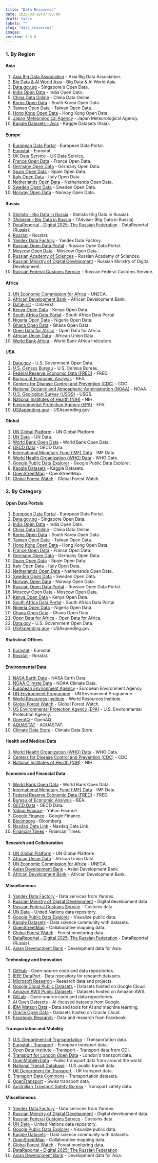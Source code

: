 ```yaml
---
title: "Data Resources"
date: 2025-03-18T07:00:00
draft: false
labels: ""
slug: "data_resources"
images: 
version: 1.0.0
---
```



### **1. By Region**
#### **Asia**
1. [Asia Big Data Association](https://asiabigdata.org) - Asia Big Data Association.
2. [Big Data & AI World Asia](https://www.bigdataworldasia.com) - Big Data & AI World Asia.
3. [Data.gov.sg](https://data.gov.sg) - Singapore's Open Data.
4. [India Open Data](https://data.gov.in) - India Open Data.
5. [China Data Online](https://chinadataonline.org) - China Data Online.
6. [Korea Open Data](https://data.go.kr) - South Korea Open Data.
7. [Taiwan Open Data](https://data.gov.tw) - Taiwan Open Data.
8. [Hong Kong Open Data](https://data.gov.hk) - Hong Kong Open Data.
9. [Japan Meteorological Agency](https://www.jma.go.jp/jma/indexe.html) - Japan Meteorological Agency.
10. [Kaggle Datasets - Asia](https://www.kaggle.com/datasets?search=asia) - Kaggle Datasets (Asia).

#### **Europe**
1. [European Data Portal](https://data.europa.eu) - European Data Portal.
2. [Eurostat](https://ec.europa.eu/eurostat) - Eurostat.
3. [UK Data Service](https://ukdataservice.ac.uk) - UK Data Service.
4. [France Open Data](https://www.data.gouv.fr) - France Open Data.
5. [Germany Open Data](https://www.govdata.de) - Germany Open Data.
6. [Spain Open Data](https://datos.gob.es) - Spain Open Data.
7. [Italy Open Data](https://www.dati.gov.it) - Italy Open Data.
8. [Netherlands Open Data](https://data.overheid.nl) - Netherlands Open Data.
9. [Sweden Open Data](https://www.dataportal.se) - Sweden Open Data.
10. [Norway Open Data](https://data.norge.no) - Norway Open Data.

#### **Russia**
1. [Statista - Big Data in Russia](https://www.statista.com/statistics/1203035/russia-degree-of-big-data-usage-in-companies/) - Statista (Big Data in Russia).
2. [TAdviser - Big Data in Russia](https://tadviser.com/index.php/Article:Big_Data_in_Russia) - TAdviser (Big Data in Russia).
3. [DataReportal - Digital 2025: The Russian Federation](https://datareportal.com/reports/digital-2025-russian-federation) - DataReportal (Russia).
4. [Rosstat](https://eng.gks.ru) - Rosstat.
5. [Yandex Data Factory](https://datafactory.yandex.com) - Yandex Data Factory.
6. [Russian Open Data Portal](https://data.gov.ru) - Russian Open Data Portal.
7. [Moscow Open Data](https://data.mos.ru) - Moscow Open Data.
8. [Russian Academy of Sciences](http://www.ras.ru) - Russian Academy of Sciences.
9. [Russian Ministry of Digital Development](https://digital.gov.ru) - Russian Ministry of Digital Development.
10. [Russian Federal Customs Service](http://customs.ru) - Russian Federal Customs Service.

#### **Africa**
1. [UN Economic Commission for Africa](https://www.uneca.org) - UNECA.
2. [African Development Bank](https://www.afdb.org) - African Development Bank.
3. [DataFirst](https://www.datafirst.uct.ac.za) - DataFirst.
4. [Kenya Open Data](https://www.opendata.go.ke) - Kenya Open Data.
5. [South Africa Data Portal](https://data.gov.za) - South Africa Data Portal.
6. [Nigeria Open Data](https://nigeria.opendataforafrica.org) - Nigeria Open Data.
7. [Ghana Open Data](https://data.gov.gh) - Ghana Open Data.
8. [Open Data for Africa](https://www.opendataforafrica.org) - Open Data for Africa.
9. [African Union Data](https://au.int/en/data) - African Union Data.
10. [World Bank Africa](https://databank.worldbank.org/source/africa-development-indicators) - World Bank Africa Indicators.

#### **USA**
1. [Data.gov](https://data.gov) - U.S. Government Open Data.
2. [U.S. Census Bureau](https://www.census.gov/topics/research/big-data.html) - U.S. Census Bureau.
3. [Federal Reserve Economic Data (FRED)](https://fred.stlouisfed.org) - FRED.
4. [Bureau of Economic Analysis](https://www.bea.gov) - BEA.
5. [Centers for Disease Control and Prevention (CDC)](https://data.cdc.gov) - CDC.
6. [National Oceanic and Atmospheric Administration (NOAA)](https://www.ncdc.noaa.gov) - NOAA.
7. [U.S. Geological Survey (USGS)](https://www.usgs.gov) - USGS.
8. [National Institutes of Health (NIH)](https://www.nih.gov) - NIH.
9. [Environmental Protection Agency (EPA)](https://www.epa.gov) - EPA.
10. [USAspending.gov](https://www.usaspending.gov) - USAspending.gov.

#### **Global**
1. [UN Global Platform](https://unstats.un.org/bigdata) - UN Global Platform.
2. [UN Data](https://data.un.org) - UN Data.
3. [World Bank Open Data](https://data.worldbank.org) - World Bank Open Data.
4. [OECD Data](https://data.oecd.org) - OECD Data.
5. [International Monetary Fund (IMF) Data](https://data.imf.org) - IMF Data.
6. [World Health Organization (WHO) Data](https://www.who.int/data) - WHO Data.
7. [Google Public Data Explorer](https://www.google.com/publicdata/directory) - Google Public Data Explorer.
8. [Kaggle Datasets](https://www.kaggle.com/datasets) - Kaggle Datasets.
9. [OpenStreetMap](https://www.openstreetmap.org) - OpenStreetMap.
10. [Global Forest Watch](https://www.globalforestwatch.org) - Global Forest Watch.

### **2. By Category**

#### **Open Data Portals**
1. [European Data Portal](https://data.europa.eu) - European Data Portal.
2. [Data.gov.sg](https://data.gov.sg) - Singapore Open Data.
3. [India Open Data](https://data.gov.in) - India Open Data.
4. [China Data Online](https://chinadataonline.org) - China Data Online.
5. [Korea Open Data](https://data.go.kr) - South Korea Open Data.
6. [Taiwan Open Data](https://data.gov.tw) - Taiwan Open Data.
7. [Hong Kong Open Data](https://data.gov.hk) - Hong Kong Open Data.
8. [France Open Data](https://www.data.gouv.fr) - France Open Data.
9. [Germany Open Data](https://www.govdata.de) - Germany Open Data.
10. [Spain Open Data](https://datos.gob.es) - Spain Open Data.
11. [Italy Open Data](https://www.dati.gov.it) - Italy Open Data.
12. [Netherlands Open Data](https://data.overheid.nl) - Netherlands Open Data.
13. [Sweden Open Data](https://www.dataportal.se) - Sweden Open Data.
14. [Norway Open Data](https://data.norge.no) - Norway Open Data.
15. [Russian Open Data Portal](https://data.gov.ru) - Russian Open Data Portal.
16. [Moscow Open Data](https://data.mos.ru) - Moscow Open Data.
17. [Kenya Open Data](https://www.opendata.go.ke) - Kenya Open Data.
18. [South Africa Data Portal](https://data.gov.za) - South Africa Data Portal.
19. [Nigeria Open Data](https://nigeria.opendataforafrica.org) - Nigeria Open Data.
20. [Ghana Open Data](https://data.gov.gh) - Ghana Open Data.
21. [Open Data for Africa](https://www.opendataforafrica.org) - Open Data for Africa.
22. [Data.gov](https://data.gov) - U.S. Government Open Data.
23. [USAspending.gov](https://www.usaspending.gov) - USAspending.gov.

#### **Statistical Offices**
1. [Eurostat](https://ec.europa.eu/eurostat) - Eurostat.
2. [Rosstat](https://eng.gks.ru) - Rosstat.


#### **Environmental Data**
1. [NASA Earth Data](https://earthdata.nasa.gov) - NASA Earth Data.
2. [NOAA Climate Data](https://www.ncdc.noaa.gov) - NOAA Climate Data.
3. [European Environment Agency](https://www.eea.europa.eu) - European Environment Agency.
4. [UN Environment Programme](https://www.unep.org) - UN Environment Programme.
5. [World Resources Institute](https://www.wri.org) - World Resources Institute.
6. [Global Forest Watch](https://www.globalforestwatch.org) - Global Forest Watch.
7. [US Environmental Protection Agency (EPA)](https://www.epa.gov) - U.S. Environmental Protection Agency.
8. [OpenAQ](https://openaq.org) - OpenAQ.
9. [AQUASTAT](https://www.fao.org/aquastat) - AQUASTAT.
10. [Climate Data Store](https://cds.climate.copernicus.eu) - Climate Data Store.

#### **Health and Medical Data**
1. [World Health Organization (WHO) Data](https://www.who.int/data) - WHO Data.
2. [Centers for Disease Control and Prevention (CDC)](https://data.cdc.gov) - CDC.
3. [National Institutes of Health (NIH)](https://www.nih.gov) - NIH.

#### **Economic and Financial Data**
1. [World Bank Open Data](https://data.worldbank.org) - World Bank Open Data.
2. [International Monetary Fund (IMF) Data](https://data.imf.org) - IMF Data.
3. [Federal Reserve Economic Data (FRED)](https://fred.stlouisfed.org) - FRED.
4. [Bureau of Economic Analysis](https://www.bea.gov) - BEA.
5. [OECD Data](https://data.oecd.org) - OECD Data.
6. [Yahoo Finance](https://finance.yahoo.com) - Yahoo Finance.
7. [Google Finance](https://www.google.com/finance) - Google Finance.
8. [Bloomberg](https://www.bloomberg.com) - Bloomberg.
9. [Nasdaq Data Link](https://data.nasdaq.com) - Nasdaq Data Link.
10. [Financial Times](https://markets.ft.com) - Financial Times.

#### **Research and Collaboration**
1. [UN Global Platform](https://unstats.un.org/bigdata) - UN Global Platform.
2. [African Union Data](https://au.int/en/data) - African Union Data.
3. [UN Economic Commission for Africa](https://www.uneca.org) - UNECA.
4. [Asian Development Bank](https://www.adb.org) - Asian Development Bank.
5. [African Development Bank](https://www.afdb.org) - African Development Bank.

#### **Miscellaneous**
1. [Yandex Data Factory](https://datafactory.yandex.com) - Data services from Yandex.
2. [Russian Ministry of Digital Development](https://digital.gov.ru) - Digital development data.
3. [Russian Federal Customs Service](http://customs.ru) - Customs data.
4. [UN Data](https://data.un.org) - United Nations data repository.
5. [Google Public Data Explorer](https://www.google.com/publicdata/directory) - Visualize public data.
6. [Kaggle Datasets](https://www.kaggle.com/datasets) - Data science community with datasets.
7. [OpenStreetMap](https://www.openstreetmap.org) - Collaborative mapping data.
8. [Global Forest Watch](https://www.globalforestwatch.org) - Forest monitoring data.
9. [DataReportal - Digital 2025: The Russian Federation](https://datareportal.com/reports/digital-2025-russian-federation) - DataReportal (Russia).
10. [Asian Development Bank](https://www.adb.org) - Development data for Asia.


#### **Technology and Innovation**
1. [GitHub](https://github.com) - Open-source code and data repositories.
2. [IEEE DataPort](https://ieee-dataport.org) - Data repository for research datasets.
3. [Microsoft Research](https://www.microsoft.com/en-us/research/) - Research data and projects.
4. [Google Cloud Public Datasets](https://cloud.google.com/public-datasets) - Datasets hosted on Google Cloud.
5. [Amazon AWS Public Datasets](https://registry.opendata.aws) - Datasets hosted on Amazon AWS.
6. [GitLab](https://gitlab.com) - Open-source code and data repositories.
7. [AI Open Datasets](https://ai.google/tools/datasets/) - AI-focused datasets from Google.
8. [IBM Watson Data](https://developer.ibm.com/data/) - Data and tools for AI and machine learning.
9. [Oracle Open Data](https://www.oracle.com/cloud/open-datasets.html) - Datasets hosted on Oracle Cloud.
10. [Facebook Research](https://research.fb.com) - Data and research from Facebook.

#### **Transportation and Mobility**
1. [U.S. Department of Transportation](https://data.transportation.gov) - Transportation data.
2. [Eurostat - Transport](https://ec.europa.eu/eurostat/web/transport/data) - European transport data.
3. [Open Data Institute - Transport](https://theodi.org/topic/transport) - Transport data from ODI.
4. [Transport for London Open Data](https://tfl.gov.uk/info-for/open-data-users/) - London's transport data.
5. [OpenMobilityData](https://transitfeeds.com) - Public transport data from around the world.
6. [National Transit Database](https://www.transit.dot.gov/ntd) - U.S. public transit data.
7. [UK Department for Transport](https://www.gov.uk/government/organisations/department-for-transport/about/statistics) - UK transport data.
8. [Transport Data Commons](https://transportdatacommons.org) - Transportation datasets.
9. [OpenTransport](https://opentransportdata.swiss/en/) - Swiss transport data.
10. [Australian Transport Safety Bureau](https://www.atsb.gov.au) - Transport safety data.

#### **Miscellaneous**
1. [Yandex Data Factory](https://datafactory.yandex.com) - Data services from Yandex.
2. [Russian Ministry of Digital Development](https://digital.gov.ru) - Digital development data.
3. [Russian Federal Customs Service](http://customs.ru) - Customs data.
4. [UN Data](https://data.un.org) - United Nations data repository.
5. [Google Public Data Explorer](https://www.google.com/publicdata/directory) - Visualize public data.
6. [Kaggle Datasets](https://www.kaggle.com/datasets) - Data science community with datasets.
7. [OpenStreetMap](https://www.openstreetmap.org) - Collaborative mapping data.
8. [Global Forest Watch](https://www.globalforestwatch.org) - Forest monitoring data.
9. [DataReportal - Digital 2025: The Russian Federation](https://datareportal.com/reports/digital-2025-russian-federation)
10. [Asian Development Bank](https://www.adb.org) - Development data for Asia.



